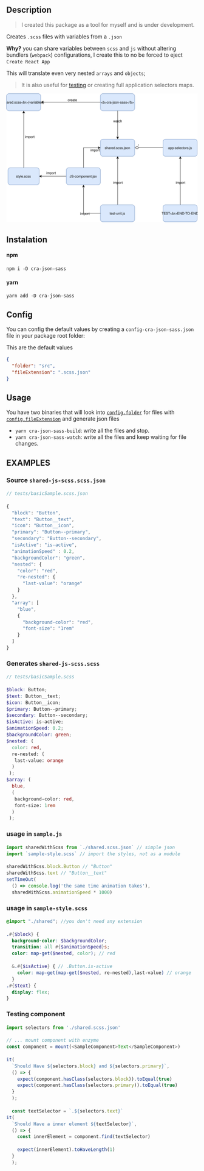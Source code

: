 ## Description

> I created this package as a tool for myself and is under development.

Creates `.scss` files with variables from a `.json`

**Why?** you can share variables between `scss` and `js` without altering bundlers (`webpack`) configurations,
I create this to no be forced to eject `Create React App`

This will translate even very nested `arrays` and `objects`;

> It is also useful for [testing](#testing-component) or creating full application selectors maps.

![Code Diagram](./cra-json-sass.svg)

## Instalation

#### npm
```
npm i -D cra-json-sass
```

#### yarn
```
yarn add -D cra-json-sass
```

## Config

You can config the default values by creating a `config-cra-json-sass.json` file in your package root folder:

This are the default values


```json
{
  "folder": "src",
  "fileExtension": ".scss.json"
}
```


## Usage

You have two binaries that will look into [`config.folder`](#config) for files with [`config.fileExtension`](config) and generate json files

* `yarn cra-json-sass-build`: write all the files and stop.
* `yarn cra-json-sass-watch`: write all the files and keep waiting for file changes.

## EXAMPLES

### Source `shared-js-scss.scss.json`

```js
// tests/basicSample.scss.json

{
  "block": "Button",
  "text": "Button__text",
  "icon": "Button__icon",
  "primary": "Button--primary",
  "secondary": "Button--secondary",
  "isActive": "is-active",
  "animationSpeed" : 0.2,
  "backgroundColor": "green",
  "nested": {
    "color": "red",
    "re-nested": {
      "last-value": "orange"
    }
  },
  "array": [
    "blue",
    {
      "background-color": "red",
      "font-size": "1rem"
    }
  ]
}
```
### Generates `shared-js-scss.scss`

```scss
// tests/basicSample.scss

$block: Button;
$text: Button__text;
$icon: Button__icon;
$primary: Button--primary;
$secondary: Button--secondary;
$isActive: is-active;
$animationSpeed: 0.2;
$backgroundColor: green;
$nested: (
  color: red,
  re-nested: (
   last-value: orange
  )
 );
$array: (
  blue,
  (
   background-color: red,
   font-size: 1rem
  )
 );

```

### usage in `sample.js`
```js
import sharedWithScss from `./shared.scss.json` // simple json
import `sample-style.scss` // import the styles, not as a module

sharedWithScss.block.Button // "Button"
sharedWithScss.text // "Button__text"
setTimeOut(
  () => console.log('the same time animation takes'),
  sharedWithScss.animationSpeed * 1000)
```

### usage in `sample-style.scss`

```scss
@import "./shared"; //you don't need any extension

.#{$block} {
  background-color: $backgroundColor;
  transition: all #{$animationSpeed}s;
  color: map-get($nested, color); // red

  &.#{$isActive} { // .Button.is-active
    color: map-get(map-get($nested, re-nested),last-value) // orange
  }
.#{$text} {
  display: flex;
}

```

### Testing component

```js
import selectors from './shared.scss.json'

// ... mount component with enzyme
const component = mount(<SampleComponent>Text</SampleComponent>)

it(
  `Should Have ${selectors.block} and ${selectors.primary}`,
  () => {
    expect(component.hasClass(selectors.block)).toEqual(true)
    expect(component.hasClass(selectors.primary)).toEqual(true)
  }
  );

  const textSelector = `.${selectors.text}`
it(
  `Should Have a inner element ${textSelector}`,
  () => {
    const innerElement = component.find(textSelector)

    expect(innerElement).toHaveLength(1)
  }
  );
```